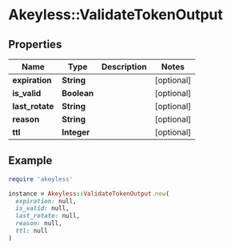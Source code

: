 # Akeyless::ValidateTokenOutput

## Properties

| Name | Type | Description | Notes |
| ---- | ---- | ----------- | ----- |
| **expiration** | **String** |  | [optional] |
| **is_valid** | **Boolean** |  | [optional] |
| **last_rotate** | **String** |  | [optional] |
| **reason** | **String** |  | [optional] |
| **ttl** | **Integer** |  | [optional] |

## Example

```ruby
require 'akeyless'

instance = Akeyless::ValidateTokenOutput.new(
  expiration: null,
  is_valid: null,
  last_rotate: null,
  reason: null,
  ttl: null
)
```


